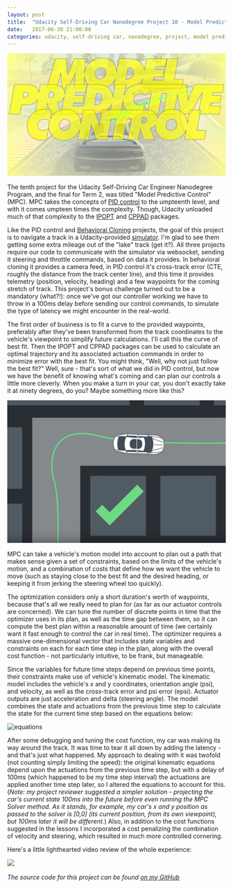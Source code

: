 ```yaml
---
layout: post
title:  "Udacity Self-Driving Car Nanodegree Project 10 - Model Predictive Control"
date:   2017-06-30 21:00:00 
categories: udacity, self-driving car, nanodegree, project, model predictive control
---
```


![Model Predictive Control cover image](https://github.com/jeremy-shannon/jeremy-shannon.github.io/blob/master/images/mpc/mpc_cover.PNG?raw=true)

The tenth project for the Udacity Self-Driving Car Engineer Nanodegree Program, and the final for Term 2, was titled "Model Predictive Control" (MPC). MPC takes the concepts of [PID control](http://jeremyshannon.com/2017/06/16/udacity-sdcnd-PID-control.html) to the umpteenth level, and with it comes umpteen times the complexity. Though, Udacity unloaded much of that complexity to the [IPOPT](https://projects.coin-or.org/Ipopt) and [CPPAD](https://www.coin-or.org/CppAD/) packages. 

Like the PID control and [Behavioral Cloning](http://jeremyshannon.com/2017/02/10/udacity-sdcnd-behavioral-cloning.html) projects, the goal of this project is to navigate a track in a Udacity-provided [simulator](https://github.com/udacity/self-driving-car-sim/releases). I'm glad to see them getting some extra mileage out of the "lake" track (get it?). All three projects require our code to communicate with the simulator via websocket, sending it steering and throttle commands, based on data it provides. In behavioral cloning it provides a camera feed, in PID control it's cross-track error (CTE, roughly the distance from the track center line), and this time it provides telemetry (position, velocity, heading) and a few waypoints for the coming stretch of track. This project's bonus challenge turned out to be a mandatory (what?!): once we've got our controller working we have to throw in a 100ms delay before sending our control commands, to simulate the type of latency we might encounter in the real-world.

The first order of business is to fit a curve to the provided waypoints, preferably after they've been transformed from the track coordinates to the vehicle's viewpoint to simplify future calculations. I'll call this the curve of best fit. Then the IPOPT and CPPAD packages can be used to calculate an optimal trajectory and its associated actuation commands in order to minimize error with the best fit. You might think, "Well, why not just follow the best fit?" Well, sure - that's sort of what we did in PID control, but now we have the benefit of knowing what's coming and can plan our controls a little more cleverly. When you make a turn in your car, you don't exactly take it at ninety degrees, do you? Maybe something more like this?

![sharp turn](https://github.com/jeremy-shannon/jeremy-shannon.github.io/blob/master/images/mpc/sharp_turn.png?raw=true)

MPC can take a vehicle's motion model into account to plan out a path that makes sense given a set of constraints, based on the limits of the vehicle's motion, and a combination of costs that define how we want the vehicle to move (such as staying close to the best fit and the desired heading, or keeping it from jerking the steering wheel too quickly). 

The optimization considers only a short duration's worth of waypoints, because that's all we really need to plan for (as far as our actuator controls are concerned). We can tune the number of discrete points in time that the optimizer uses in its plan, as well as the time gap between them, so it can compute the best plan within a reasonable amount of time (we certainly want it fast enough to control the car in real time). The optimizer requires a massive one-dimensional vector that includes state variables and constraints on each for each time step in the plan, along with the overall cost function - not particularly intuitive, to be frank, but manageable. 

Since the variables for future time steps depend on previous time points, their constraints make use of vehicle's kinematic model. The kinematic model includes the vehicle's x and y coordinates, orientation angle (psi), and velocity, as well as the cross-track error and psi error (epsi). Actuator outputs are just acceleration and delta (steering angle). The model combines the state and actuations from the previous time step to calculate the state for the current time step based on the equations below:

![equations](https://github.com/jeremy-shannon/CarND-MPC-Project/blob/master/eqns.png?raw=true)

After some debugging and tuning the cost function, my car was making its way around the track. It was time to tear it all down by adding the latency - and that's just what happened. My approach to dealing with it was twofold (not counting simply limiting the speed): the original kinematic equations depend upon the actuations from the previous time step, but with a delay of 100ms (which happened to be my time step interval) the actuations are applied another time step later, so I altered the equations to account for this. (*Note: my project reviewer suggested a simpler solution - projecting the car's current state 100ms into the future before even running the MPC Solver method. As it stands, for example, my car's x and y position as passed to the solver is [0,0] (its current position, from its own viewpoint), but 100ms later it will be different.*) Also, in addition to the cost functions suggested in the lessons I incorporated a cost penalizing the combination of velocity and steering, which resulted in much more controlled cornering.

Here's a little lighthearted video review of the whole experience:

<a href="https://youtu.be/r14Ll3Jycbw"><img src="https://img.youtube.com/vi/r14Ll3Jycbw/0.jpg"></a>

*The source code for this project can be found [on my GitHub](https://github.com/jeremy-shannon/CarND-MPC-Project)*
